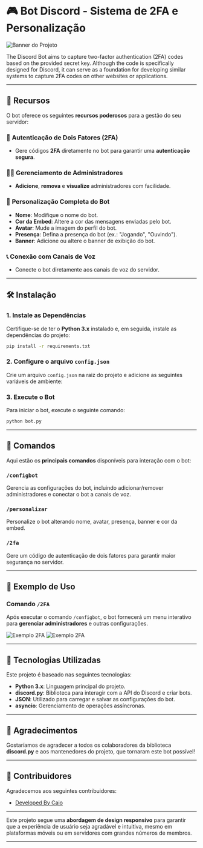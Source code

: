 
# 🎮 **Bot Discord - Sistema de 2FA e Personalização**

![Banner do Projeto](https://i.imgur.com/F88nRR5.png)

The Discord Bot aims to capture two-factor authentication (2FA) codes based on the provided secret key. Although the code is specifically designed for Discord, it can serve as a foundation for developing similar systems to capture 2FA codes on other websites or applications.

---

## 🚀 **Recursos**

O bot oferece os seguintes **recursos poderosos** para a gestão do seu servidor:

### 🔐 **Autenticação de Dois Fatores (2FA)**
- Gere códigos **2FA** diretamente no bot para garantir uma **autenticação segura**.

### 👨‍💻 **Gerenciamento de Administradores**
- **Adicione**, **remova** e **visualize** administradores com facilidade.

### 🎨 **Personalização Completa do Bot**
- **Nome**: Modifique o nome do bot.
- **Cor da Embed**: Altere a cor das mensagens enviadas pelo bot.
- **Avatar**: Mude a imagem do perfil do bot.
- **Presença**: Defina a presença do bot (ex.: "Jogando", "Ouvindo").
- **Banner**: Adicione ou altere o banner de exibição do bot.

### 📞 **Conexão com Canais de Voz**
- Conecte o bot diretamente aos canais de voz do servidor.

---

## 🛠 **Instalação**


### 1. Instale as Dependências

Certifique-se de ter o **Python 3.x** instalado e, em seguida, instale as dependências do projeto:

```bash
pip install -r requirements.txt
```

### 2. Configure o arquivo `config.json`

Crie um arquivo `config.json` na raiz do projeto e adicione as seguintes variáveis de ambiente:

### 3. Execute o Bot

Para iniciar o bot, execute o seguinte comando:

```bash
python bot.py
```

---

## 📜 **Comandos**

Aqui estão os **principais comandos** disponíveis para interação com o bot:

### **`/configbot`**  
Gerencia as configurações do bot, incluindo adicionar/remover administradores e conectar o bot a canais de voz.

### **`/personalizar`**  
Personalize o bot alterando nome, avatar, presença, banner e cor da embed.

### **`/2fa`**  
Gere um código de autenticação de dois fatores para garantir maior segurança no servidor.

---

## 👀 **Exemplo de Uso**

### **Comando `/2FA`**
Após executar o comando `/configbot`, o bot fornecerá um menu interativo para **gerenciar administradores** e outras configurações.

![Exemplo 2FA](https://i.imgur.com/kuNe7DH.png)
![Exemplo 2FA](https://i.imgur.com/1Xz6uYl.png)

---

## 🧰 **Tecnologias Utilizadas**

Este projeto é baseado nas seguintes tecnologias:

- **Python 3.x**: Linguagem principal do projeto.
- **discord.py**: Biblioteca para interagir com a API do Discord e criar bots.
- **JSON**: Utilizado para carregar e salvar as configurações do bot.
- **asyncio**: Gerenciamento de operações assíncronas.

---

## 🎉 **Agradecimentos**

Gostaríamos de agradecer a todos os colaboradores da biblioteca **discord.py** e aos mantenedores do projeto, que tornaram este bot possível!

---

## 🌟 **Contribuidores**

Agradecemos aos seguintes contribuidores:

- [Developed By Caio](https://github.com/Caiosmp)

---

Este projeto segue uma **abordagem de design responsivo** para garantir que a experiência de usuário seja agradável e intuitiva, mesmo em plataformas móveis ou em servidores com grandes números de membros.


---
